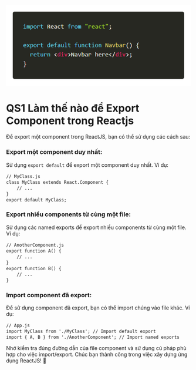 ![Create-HTML-1](images/export.png)

# QS1 Làm thế nào để Export Component trong Reactjs

Để export một component trong ReactJS, bạn có thể sử dụng các cách sau:

### Export một component duy nhất:

Sử dụng `export default` để export một component duy nhất. Ví dụ:

```
// MyClass.js
class MyClass extends React.Component {
    // ...
}
export default MyClass;

```

### Export nhiều components từ cùng một file:

Sử dụng các named exports để export nhiều components từ cùng một file. Ví dụ:

```
// AnotherComponent.js
export function A() {
    // ...
}
export function B() {
    // ...
}
```

### Import component đã export:

Để sử dụng component đã export, bạn có thể import chúng vào file khác. Ví dụ:

```
// App.js
import MyClass from './MyClass'; // Import default export
import { A, B } from './AnotherComponent'; // Import named exports
```

Nhớ kiểm tra đúng đường dẫn của file component và sử dụng cú pháp phù hợp cho việc import/export. Chúc bạn thành công trong việc xây dựng ứng dụng ReactJS! 🚀

